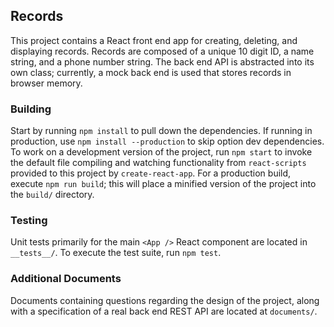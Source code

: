 ## Records

This project contains a React front end app for creating, deleting, and
displaying records. Records are composed of a unique 10 digit ID, a name
string, and a phone number string. The back end API is abstracted into its own
class; currently, a mock back end is used that stores records in browser
memory.

### Building

Start by running `npm install` to pull down the dependencies. If running in production, use `npm install --production` to skip option dev dependencies.
To work on a development version of the project, run `npm start` to invoke the
default file compiling and watching functionality from `react-scripts` provided
to this project by `create-react-app`. For a production build, execute `npm run
build`; this will place a minified version of the project into the `build/`
directory.

### Testing

Unit tests primarily for the main `<App />` React component are located in
`__tests__/`. To execute the test suite, run `npm test`.

### Additional Documents

Documents containing questions regarding the design of the project, along with
a specification of a real back end REST API are located at `documents/`.
